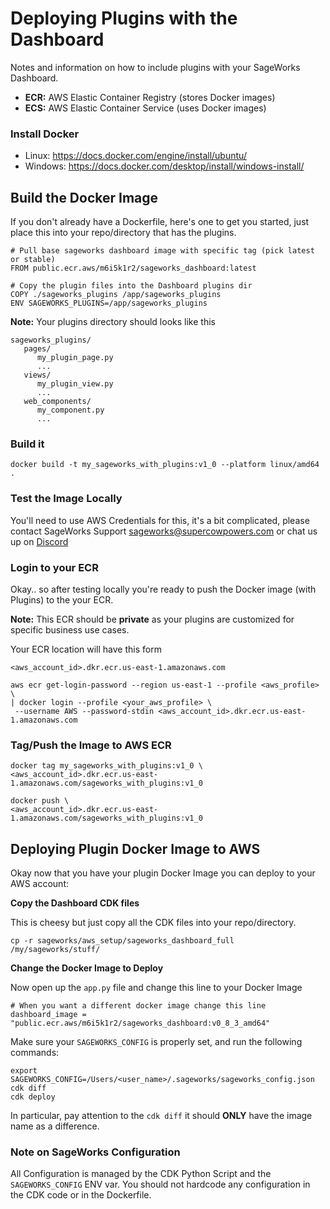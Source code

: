 # Deploying Plugins with the Dashboard
Notes and information on how to include plugins with your SageWorks Dashboard.

- **ECR:** AWS Elastic Container Registry (stores Docker images)
- **ECS:** AWS Elastic Container Service (uses Docker images)

### Install Docker
  
- Linux: <https://docs.docker.com/engine/install/ubuntu/>
- Windows: <https://docs.docker.com/desktop/install/windows-install/>

## Build the Docker Image
If you don't already have a Dockerfile, here's one to get you started, just place this into your repo/directory that has the plugins. 

```
# Pull base sageworks dashboard image with specific tag (pick latest or stable)
FROM public.ecr.aws/m6i5k1r2/sageworks_dashboard:latest

# Copy the plugin files into the Dashboard plugins dir
COPY ./sageworks_plugins /app/sageworks_plugins
ENV SAGEWORKS_PLUGINS=/app/sageworks_plugins
```

**Note:** Your plugins directory should looks like this

```
sageworks_plugins/
   pages/
      my_plugin_page.py
      ...
   views/
      my_plugin_view.py
      ...
   web_components/
      my_component.py
      ...
```

### Build it

```
docker build -t my_sageworks_with_plugins:v1_0 --platform linux/amd64 .
```

### Test the Image Locally
You'll need to use AWS Credentials for this, it's a bit complicated, please contact SageWorks Support [sageworks@supercowpowers.com](mailto:sageworks@supercowpowers.com) or chat us up on [Discord](https://discord.gg/WHAJuz8sw8) 

### Login to your ECR
Okay.. so after testing locally you're ready to push the Docker image (with Plugins) to the your ECR.

**Note:** This ECR should be **private** as your plugins are customized for specific business use cases.

Your ECR location will have this form
```
<aws_account_id>.dkr.ecr.us-east-1.amazonaws.com
```

```
aws ecr get-login-password --region us-east-1 --profile <aws_profile> \
| docker login --profile <your_aws_profile> \
 --username AWS --password-stdin <aws_account_id>.dkr.ecr.us-east-1.amazonaws.com
```

### Tag/Push the Image to AWS ECR
```
docker tag my_sageworks_with_plugins:v1_0 \
<aws_account_id>.dkr.ecr.us-east-1.amazonaws.com/sageworks_with_plugins:v1_0
```
```
docker push \
<aws_account_id>.dkr.ecr.us-east-1.amazonaws.com/sageworks_with_plugins:v1_0
```

## Deploying Plugin Docker Image to AWS
Okay now that you have your plugin Docker Image you can deploy to your AWS account:

**Copy the Dashboard CDK files**

This is cheesy but just copy all the CDK files into your repo/directory.

```
cp -r sageworks/aws_setup/sageworks_dashboard_full /my/sageworks/stuff/
```

**Change the Docker Image to Deploy**

Now open up the `app.py` file and change this line to your Docker Image

```
# When you want a different docker image change this line
dashboard_image = "public.ecr.aws/m6i5k1r2/sageworks_dashboard:v0_8_3_amd64"
```

Make sure your `SAGEWORKS_CONFIG` is properly set, and run the following commands:

```
export SAGEWORKS_CONFIG=/Users/<user_name>/.sageworks/sageworks_config.json
cdk diff
cdk deploy
```

In particular, pay attention to the `cdk diff` it should **ONLY** have the image name as a difference.


### Note on SageWorks Configuration
All Configuration is managed by the CDK Python Script and the `SAGEWORKS_CONFIG` ENV var. You should not hardcode any configuration in the CDK code or in the Dockerfile.
